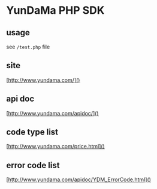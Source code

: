 # YunDaMa PHP SDK

## usage
see `/test.php` file

## site
[http://www.yundama.com/]()

## api doc
[http://www.yundama.com/apidoc/]()

## code type list
[http://www.yundama.com/price.html]()

## error code list
[http://www.yundama.com/apidoc/YDM_ErrorCode.html]()
